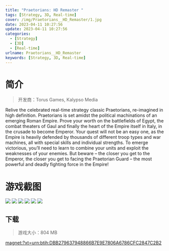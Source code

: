 ```yaml
---
title: "Praetorians: HD Remaster "
tags: [Strategy, 3D, Real-time]
cover: /img/Praetorians__HD_Remaster/1.jpg
date: 2023-04-11 10:27:56
update: 2023-04-11 10:27:56
categories: 
  - [Strategy]
  - [3D]
  - [Real-time]
urlname: Praetorians__HD_Remaster
keywords: [Strategy, 3D, Real-time]
---
```

# 简介

> 开发商：Torus Games, Kalypso Media

Relive the celebrated real-time strategy classic Praetorians, re-imagined in high definition.
Praetorians is set amidst the political machinations of an emerging Roman Empire. Prove your worth on the battlefields of Egypt, the combat theaters of Gaul and finally the heart of the Empire itself in Italy, in the crusade to become Emperor.
Your quest will not be an easy one, as the Empire is heavily defended by thousands of different troop types and war machines, all with special skills and individual strengths. To emerge victorious, you’ll need to learn to combine your units and exploit the weaknesses of your enemies. But beware – the closer you get to the Emperor, the closer you get to facing the Praetorian Guard – the most powerful and deadly fighting force in the Empire!

# 游戏截图

![](/img/Praetorians__HD_Remaster/2.jpg)
![](/img/Praetorians__HD_Remaster/3.jpg)
![](/img/Praetorians__HD_Remaster/4.jpg)
![](/img/Praetorians__HD_Remaster/5.jpg)
![](/img/Praetorians__HD_Remaster/6.jpg)
![](/img/Praetorians__HD_Remaster/7.jpg)


## 下载

> 游戏大小：804 MB

[magnet:?xt=urn:btih:DBB279637948866B7E9E7806A6786CFC2847C2B2](magnet:?xt=urn:btih:DBB279637948866B7E9E7806A6786CFC2847C2B2)